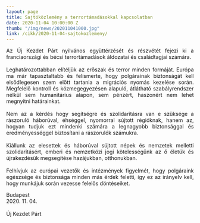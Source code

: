 ```yaml
---
layout: page
title: Sajtóközlemény a terrortámadásokkal kapcsolatban
date: 2020-11-04 10:00:00 Z
thumb: "/img/news/202011041000.jpg"
link: /cikk/2020-11-04-sajtokozlemeny/
---
```

<p style="text-align: justify">Az &Uacute;j Kezdet P&aacute;rt nyilv&aacute;nos egy&uuml;tt&eacute;rz&eacute;s&eacute;t &eacute;s r&eacute;szv&eacute;t&eacute;t fejezi ki a franciaorsz&aacute;gi &eacute;s b&eacute;csi terrort&aacute;mad&aacute;sok &aacute;ldozatai &eacute;s csal&aacute;dtagjai sz&aacute;m&aacute;ra.<br /><br />
Leghat&aacute;rozottabban el&iacute;t&eacute;lj&uuml;k az erőszak &eacute;s terror minden form&aacute;j&aacute;t. Eur&oacute;pa ma m&aacute;r tapasztaltabb &eacute;s felismerte, hogy polg&aacute;rainak biztons&aacute;g&aacute;t kell elsődlegesen szem előtt&nbsp;tartania a migr&aacute;ci&oacute;s nyom&aacute;s kezel&eacute;se sor&aacute;n. Megfelelő kontroll &eacute;s k&ouml;zmegegyez&eacute;sen alapul&oacute;, &aacute;tl&aacute;that&oacute; szab&aacute;lyrendszer n&eacute;lk&uuml;l sem humanit&aacute;rius alapon, sem p&eacute;nz&eacute;rt, haszon&eacute;rt nem lehet megnyitni hat&aacute;rainkat.<br /><br />
Nem az a k&eacute;rd&eacute;s hogy seg&iacute;ts&eacute;gre &eacute;s szolidarit&aacute;sra van e sz&uuml;ks&eacute;ge a r&aacute;szorul&oacute; h&aacute;bor&uacute;val, &eacute;hs&eacute;ggel, nyomorral s&uacute;jtott r&eacute;gi&oacute;knak, hanem az, hogyan tudjuk ezt mindenki sz&aacute;m&aacute;ra a legnagyobb biztons&aacute;ggal &eacute;s eredm&eacute;nyess&eacute;ggel biztos&iacute;tani a r&aacute;szorul&oacute;k sz&aacute;mukra.<br /><br />
Ki&aacute;llunk az elesettek &eacute;s h&aacute;bor&uacute;val s&uacute;jtott n&eacute;pek &eacute;s nemzetek melletti szolidarit&aacute;s&eacute;rt, emberi &eacute;s nemzetk&ouml;zi jogi k&ouml;teless&eacute;g&uuml;nk az ő &eacute;let&uuml;k &eacute;s &uacute;jrakezd&eacute;s&uuml;k megseg&iacute;t&eacute;se haz&aacute;jukban, otthonukban.<br /><br />
Felh&iacute;vjuk az eur&oacute;pai vezetők &eacute;s int&eacute;zm&eacute;nyek figyelm&eacute;t, hogy polg&aacute;raink eg&eacute;szs&eacute;ge &eacute;s biztons&aacute;ga minden m&aacute;s &eacute;rdek feletti, &iacute;gy ez az ir&aacute;nyelv kell, hogy munk&aacute;juk sor&aacute;n vezesse felelős d&ouml;nt&eacute;seiket.</p>
<p>Budapest<br />
2020. 11. 04.<br /><br />
&Uacute;j Kezdet P&aacute;rt</p>